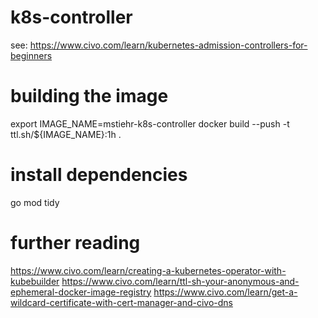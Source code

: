 # k8s-controller

see: https://www.civo.com/learn/kubernetes-admission-controllers-for-beginners

# building the image
export IMAGE_NAME=mstiehr-k8s-controller
docker build --push -t ttl.sh/${IMAGE_NAME}:1h .

# install dependencies
go mod tidy

# further reading
https://www.civo.com/learn/creating-a-kubernetes-operator-with-kubebuilder
https://www.civo.com/learn/ttl-sh-your-anonymous-and-ephemeral-docker-image-registry
https://www.civo.com/learn/get-a-wildcard-certificate-with-cert-manager-and-civo-dns
